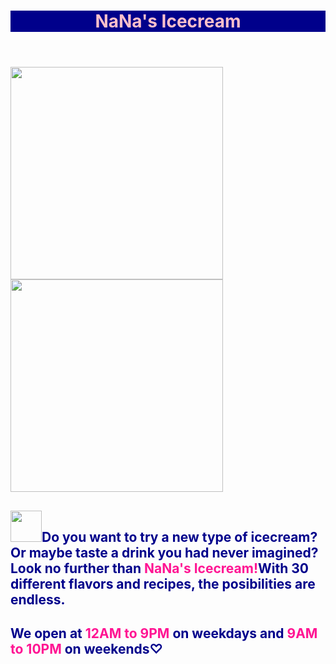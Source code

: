 <html>
<header style="background-color:darkblue">
 <h1 style="text-align:center; color:pink"><b>NaNa's Icecream</b></h1>
</header>
<img src="https://i.pinimg.com/736x/10/d9/d7/10d9d7616e4ad7224eb133010a0a49be.jpg" height="340"/>
<img src="https://i.pinimg.com/736x/98/d1/bd/98d1bdb2eef96f56784fab53dd05e731.jpg" height="340"/>
<h2 style="color:darkblue"><img src="https://i.pinimg.com/control2/736x/99/41/70/9941707d7eafece61a8732f525874410.jpg" height="50"/>Do you want to try a new type of icecream? Or maybe taste a drink you had never imagined? Look no further than <b style="color:deeppink">NaNa's Icecream!</b>With 30 different flavors and recipes, the posibilities are endless.</h2>
<h2 style="color:darkblue">We open at <b style="color:deeppink">12AM to 9PM</b> on weekdays and <b style="color:deeppink">9AM to 10PM</b> on weekends♡</h2>
</html>

